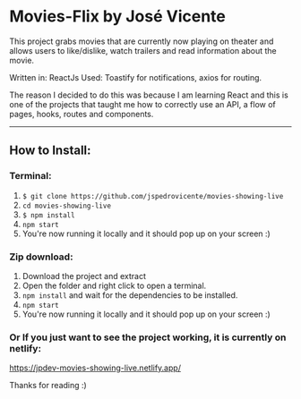 # Movies-Flix by José Vicente

This project grabs movies that are currently now playing on theater and allows users to like/dislike, watch trailers and read information about the movie.

Written in: ReactJs
Used: Toastify for notifications, axios for routing.

The reason I decided to do this was because I am learning React and this is one of the projects that taught me how to correctly use an API, a flow of pages, hooks, routes and components. 

------------------------------------------------------------------------
## How to Install:

### Terminal:

1. ```$ git clone https://github.com/jspedrovicente/movies-showing-live ```
2. ```cd movies-showing-live```
3. ```$ npm install```
4. ```npm start```
5. You're now running it locally and it should pop up on your screen :)


### Zip download:
1. Download the project and extract
2. Open the folder and right click to open a terminal.
3. ```npm install``` and wait for the dependencies to be installed.
4. ```npm start```
5. You're now running it locally and it should pop up on your screen :)

### Or If you just want to see the project working, it is currently on netlify:
https://jpdev-movies-showing-live.netlify.app/

Thanks for reading :)
